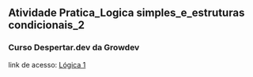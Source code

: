 ## Atividade Pratica_Logica simples_e_estruturas condicionais_2
### Curso Despertar.dev da Growdev
link de acesso: <a href="https://edsoncamarafilho.github.io/Atividade-Pratica_Logica-simples_e_estruturas-condicionais_2/" target="_blank">Lógica 1<a/> 
